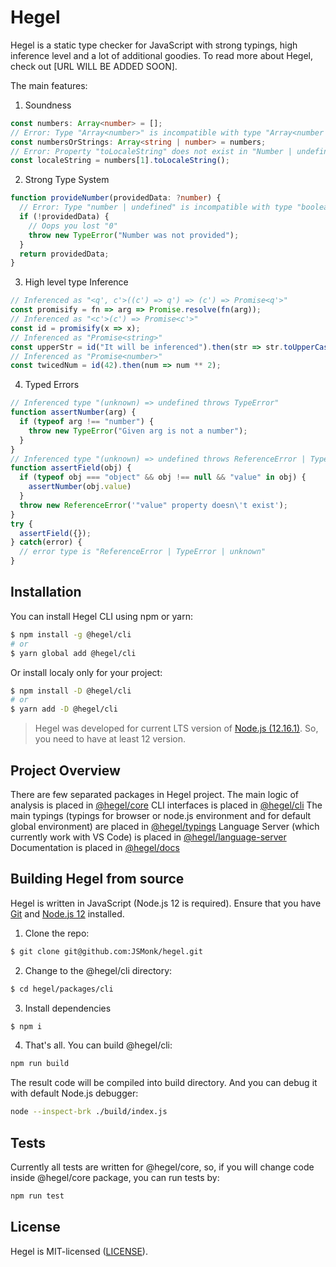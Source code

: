 # Hegel

Hegel is a static type checker for JavaScript with strong typings, high inference level and a lot of additional goodies.
To read more about Hegel, check out [URL WILL BE ADDED SOON].

The main features:

1. Soundness

```typescript
const numbers: Array<number> = [];
// Error: Type "Array<number>" is incompatible with type "Array<number | string>"
const numbersOrStrings: Array<string | number> = numbers;
// Error: Property "toLocaleString" does not exist in "Number | undefined"
const localeString = numbers[1].toLocaleString();
```

2. Strong Type System

```typescript
function provideNumber(providedData: ?number) {
  // Error: Type "number | undefined" is incompatible with type "boolean"
  if (!providedData) {
    // Oops you lost "0"
    throw new TypeError("Number was not provided");
  }
  return providedData;
}
```

3. High level type Inference

```typescript
// Inferenced as "<q', c'>((c') => q') => (c') => Promise<q'>"
const promisify = fn => arg => Promise.resolve(fn(arg));
// Inferenced as "<c'>(c') => Promise<c'>"
const id = promisify(x => x);
// Inferenced as "Promise<string>"
const upperStr = id("It will be inferenced").then(str => str.toUpperCase());
// Inferenced as "Promise<number>"
const twicedNum = id(42).then(num => num ** 2);
```

4. Typed Errors

```typescript
// Inferenced type "(unknown) => undefined throws TypeError"
function assertNumber(arg) {
  if (typeof arg !== "number") {
    throw new TypeError("Given arg is not a number");
  }
}
// Inferenced type "(unknown) => undefined throws ReferenceError | TypeError"
function assertField(obj) {
  if (typeof obj === "object" && obj !== null && "value" in obj) {
    assertNumber(obj.value)
  }
  throw new ReferenceError('"value" property doesn\'t exist');
}
try {
  assertField({});
} catch(error) {
  // error type is "ReferenceError | TypeError | unknown"
}
```

## Installation

You can install Hegel CLI using npm or yarn:

```bash
$ npm install -g @hegel/cli
# or
$ yarn global add @hegel/cli
```

Or install localy only for your project:

```bash
$ npm install -D @hegel/cli
# or
$ yarn add -D @hegel/cli
```

> Hegel was developed for current LTS version of [Node.js (12.16.1)](https://nodejs.org/en/). So, you need to have at least 12 version.

## Project Overview

There are few separated packages in Hegel project. 
The main logic of analysis is placed in [@hegel/core](https://github.com/JSMonk/hegel/tree/master/packages/core)
CLI interfaces is placed in [@hegel/cli](https://github.com/JSMonk/hegel/tree/master/packages/cli)
The main typings (typings for browser or node.js environment and for default global environment) are placed in [@hegel/typings](https://github.com/JSMonk/hegel/tree/master/packages/typings)
Language Server (which currently work with VS Code) is placed in [@hegel/language-server](https://github.com/JSMonk/hegel/tree/master/packages/language-server)
Documentation is placed in [@hegel/docs](https://github.com/JSMonk/hegel/tree/master/packages/docs)

## Building Hegel from source

Hegel is written in JavaScript (Node.js 12 is required). Ensure that you have [Git](https://git-scm.com/downloads) and [Node.js 12](https://nodejs.org/en/) installed.

1. Clone the repo:

```sh
$ git clone git@github.com:JSMonk/hegel.git
```

2. Change to the @hegel/cli directory:

```sh
$ cd hegel/packages/cli
```

3. Install dependencies

```sh
$ npm i
```

4. That's all. You can build @hegel/cli:
```sh
npm run build
```
The result code will be compiled into build directory.
And you can debug it with default Node.js debugger:

```sh
node --inspect-brk ./build/index.js
```

## Tests

Currently all tests are written for @hegel/core, so, if you will change code inside @hegel/core package, you can run tests by:

```sh
npm run test
```
 
## License

Hegel is MIT-licensed ([LICENSE](https://github.com/JSMonk/hegel/blob/master/LICENSE)). 
